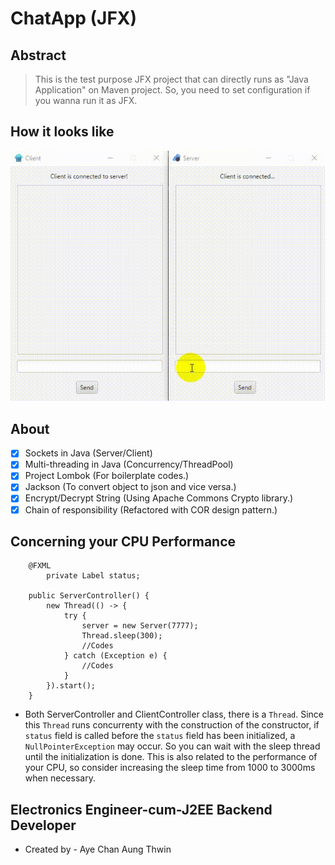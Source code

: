 # ChatApp (JFX)
## Abstract
> This is the test purpose JFX project that can directly runs as "Java Application" on Maven project.
> So, you need to set configuration if you wanna run it as JFX.

## How it looks like
<img src="images/chat-app.gif" alt="Person with 4 attributes, ER Diagram">

## About
- [X] Sockets in Java (Server/Client)
- [X] Multi-threading in Java (Concurrency/ThreadPool)
- [X] Project Lombok (For boilerplate codes.)
- [X] Jackson (To convert object to json and vice versa.)
- [X] Encrypt/Decrypt String (Using Apache Commons Crypto library.)
- [X] Chain of responsibility (Refactored with COR design pattern.)

## Concerning your CPU Performance
```
	@FXML
    	private Label status;

	public ServerController() {
		new Thread(() -> {
			try {
				server = new Server(7777); 
				Thread.sleep(300); 
				//Codes
			} catch (Exception e) {
				//Codes
			}
		}).start();
	}
```
- Both ServerController and ClientController class, there is a ```Thread```. Since this ```Thread``` runs concurrenty with the construction of the constructor, if ```status``` field is called before the ```status``` field has been initialized, a ```NullPointerException``` may occur. So you can wait with the sleep thread until the initialization is done. This is also related to the performance of your CPU, so consider increasing the sleep time from 1000 to 3000ms when necessary.

## Electronics Engineer-cum-J2EE Backend Developer ##
-  Created by - Aye Chan Aung Thwin